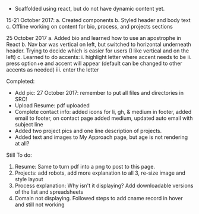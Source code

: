 - Scaffolded using react, but do not have dynamic content yet.

15-21 October 2017:
a. Created components
b. Styled header and body text
c. Offline working on content for bio, process, and projects sections

25 October 2017
a. Added bio and learned how to use an apostrophe in React
b. Nav bar was vertical on left, but switched to horizontal underneath header. Trying to decide which is easier for users (I like vertical and on the left)
c. Learned to do accents:
   i. highlight letter where accent needs to be
   ii. press option+e and accent will appear (default can be changed to other accents as needed)
   iii. enter the letter

Completed:
- Add pic: 27 October 2017: remember to put all files and directories in SRC!
- Upload Resume: pdf uploaded
- Complete contact info: added icons for li, gh, & medium in footer, added email to footer, on contact page added medium, updated auto email with subject line
- Added two project pics and one line description of projects.
- Added text and images to My Approach page, but age is not rendering at all?

Still To do:
1. Resume: Same to turn pdf into a png to post to this page.
2. Projects: add robots, add more explanation to all 3, re-size image and style layout
3. Process explanation: Why isn't it displaying? Add downloadable versions of the list and spreadsheets
4. Domain not displaying. Followed steps to add cname record in hover and still not working 
